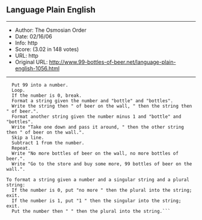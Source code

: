 
## Language Plain English ##
---
- Author: The Osmosian Order
- Date: 02/16/06
- Info: http
- Score:  (3.02 in 148 votes)
- URL: http
- Original URL: http://www.99-bottles-of-beer.net/language-plain-english-1056.html
---

```To sing the beer song:
  Put 99 into a number.
  Loop.
  If the number is 0, break.
  Format a string given the number and "bottle" and "bottles".
  Write the string then " of beer on the wall, " then the string then " of beer.".
  Format another string given the number minus 1 and "bottle" and "bottles".
  Write "Take one down and pass it around, " then the other string then " of beer on the wall.".
  Skip a line.
  Subtract 1 from the number.
  Repeat.
  Write "No more bottles of beer on the wall, no more bottles of beer.".
  Write "Go to the store and buy some more, 99 bottles of beer on the wall.".

To format a string given a number and a singular string and a plural string:
  If the number is 0, put "no more " then the plural into the string; exit.
  If the number is 1, put "1 " then the singular into the string; exit.
  Put the number then " " then the plural into the string.```